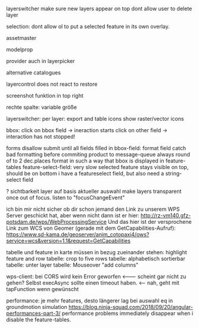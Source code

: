 
layerswitcher
    make sure new layers appear on top
    dont allow user to delete layer

selection: 
    dont allow ol to put a selected feature in its own overlay. 

assetmaster

modelprop



provider auch in layerpicker

alternative catalogues

layercontrol does not react to restore

screenshot funktion in top right

rechte spalte: variable größe

layerswitcher: 
    per layer: export and table icons
    show raster/vector icons

bbox: 
    click on bbox field -> ineraction starts
    click on other field -> interaction has not stopped!

forms
    disallow submit until all fields filled in 
    bbox-field: format field
        catch bad formatting before commiting product to message-queue
        always round of to 2 dec.places
        format in such a way that bbox is displayed in feature-tables
    feature-select-field: 
        very slow
        selected feature stays visible on top, should be on bottom
    i have a featureselect field, but also need a string-select field

? sichtbarkeit layer auf basis aktueller auswahl
    make layers transparent once out of focus. 
        listen to "focusChangeEvent"

ich bin mir nicht sicher ob dir schon jemand den Link zu unserem WPS Server geschickt hat, aber wenn nicht dann ist er hier:
http://rz-vm140.gfz-potsdam.de/wps/WebProcessingService
Und das hier ist der versprochene Link zum WCS von Geomer (gerade mit dem GetCapabilities-Aufruf):
https://www.sd-kama.de/geoserver/anim_cotopaxi4/ows?service=wcs&version=1.1&request=GetCapabilities

tabelle und feature in karte müssen in bezug zueinander stehen: highlight feature and row
tabelle: crop to five rows
tabelle: alphabetisch sortierbar
tabelle: unter layer
tabelle: Mouseover "add columns"
        
wps-client:
    bei CORS wird kein Error geworfen <--- scheint gar nicht zu gehen?
    Selbst execAsync sollte einen timeout haben. <-- nah, geht mit tapFunction wenn gewünscht

performance: 
    je mehr features, desto längerer lag bei auswahl eq in groundmotion simulation
    https://blog.ninja-squad.com/2018/09/20/angular-performances-part-3/
    performance problems immediately disappear when i disable the feature-tables. 

